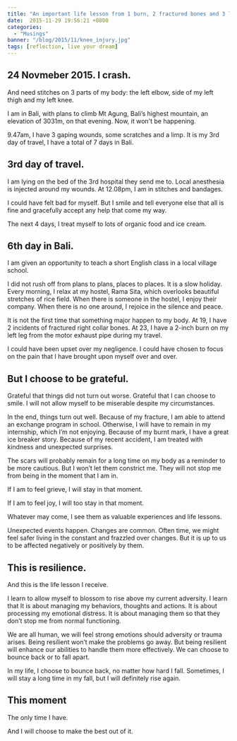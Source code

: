 ```yaml
---
title: "An important life lesson from 1 burn, 2 fractured bones and 3 lacerations"
date:  2015-11-29 19:56:21 +0800
categories:
  - "Musings"
banner: "/blog/2015/11/knee_injury.jpg"
tags: [reflection, live your dream]
---
```

## 24 Novmeber 2015. I crash.

And need stitches on 3 parts of my body: the left elbow, side of my left thigh and my left knee.

I am in Bali, with plans to climb Mt Agung, Bali’s highest mountain, an elevation of 3031m, on that evening. Now, it won't be happening.

9.47am, I have 3 gaping wounds, some scratches and a limp. It is my 3rd day of travel, I have a total of 7 days in Bali.

## 3rd day of travel.

I am lying on the bed of the 3rd hospital they send me to. Local anesthesia is injected around my wounds. At 12.08pm, I am in stitches and bandages.

I could have felt bad for myself. But I smile and tell everyone else that all is fine and gracefully accept any help that come my way.

The next 4 days, I treat myself to lots of organic food and ice cream.

## 6th day in Bali.
I am given an opportunity to teach a short English class in a local village school.

I did not rush off from plans to plans, places to places. It is a slow holiday. Every morning, I relax at my hostel, Rama Sita, which overlooks beautiful stretches of rice field. When there is someone in the hostel, I enjoy their company. When there is no one around, I rejoice in the silence and peace.

It is not the first time that something major happen to my body. At 19, I have 2 incidents of fractured right collar bones. At 23, I have a 2-inch burn on my left leg from the motor exhaust pipe during my travel.

I could have been upset over my negligence. I could have chosen to focus on the pain that I have brought upon myself over and over.

## But I choose to be grateful.
Grateful that things did not turn out worse. Grateful that I can choose to smile. I will not allow myself to be miserable despite my circumstances.

In the end, things turn out well. Because of my fracture, I am able to attend an exchange program in school. Otherwise, I will have to remain in my internship, which I’m not enjoying. Because of my burnt mark, I have a great ice breaker story. Because of my recent accident, I am treated with kindness and unexpected surprises.

The scars will probably remain for a long time on my body as a reminder to be more cautious. But I won’t let them constrict me. They will not stop me from being in the moment that I am in.

If I am to feel grieve, I will stay in that moment.

If I am to feel joy, I will too stay in that moment.

Whatever may come, I see them as valuable experiences and life lessons.

Unexpected events happen. Changes are common. Often time, we might feel safer living in the constant and frazzled over changes. But it is up to us to be affected negatively or positively by them.

## This is resilience.

And this is the life lesson I receive.

I learn to allow myself to blossom to rise above my current adversity. I learn that It is about managing my behaviors, thoughts and actions. It is about processing my emotional distress. It is about managing them so that they don’t stop me from normal functioning.

We are all human, we will feel strong emotions should adversity or trauma arises. Being resilient won’t make the problems go away. But being resilient will enhance our abilities to handle them more effectively. We can choose to bounce back or to fall apart.

In my life, I choose to bounce back, no matter how hard I fall. Sometimes, I will stay a long time in my fall, but I will definitely rise again.

## This moment
The only time I have.

And I will choose to make the best out of it.
